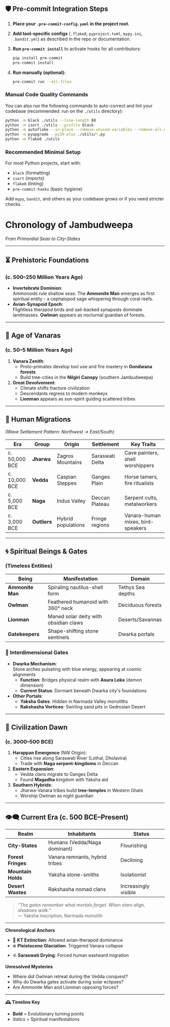 
## 🛡️ Pre-commit Integration Steps

1. **Place your `.pre-commit-config.yaml` in the project root.**
2. **Add tool-specific configs** (`.flake8`, `pyproject.toml`, `mypy.ini`, `.bandit.yml`) as described in the repo or documentation.
3. **Run `pre-commit install`** to activate hooks for all contributors:
   ```bash
   pip install pre-commit
   pre-commit install
   ```

4. **Run manually (optional):**
   ```bash
   pre-commit run --all-files
   ```

### Manual Code Quality Commands
You can also run the following commands to auto-correct and lint your codebase (recommended: run on the `./utils` directory):

```bash
python -m black ./utils --line-length 88
python -m isort ./utils --profile black
python -m autoflake --in-place --remove-unused-variables --remove-all-unused-imports --ignore-init-module-imports ./utils/*.py
python -m pyupgrade --py39-plus ./utils/*.py
python -m flake8 ./utils
```

### Recommended Minimal Setup
For most Python projects, start with:

- `black` (formatting)
- `isort` (imports)
- `flake8` (linting)
- `pre-commit-hooks` (basic hygiene)

Add `mypy`, `bandit`, and others as your codebase grows or if you need stricter checks.

# Chronology of Jambudweepa  
*From Primordial Seas to City-States*  

---

## ⏳ **Prehistoric Foundations**  
### (c. 500–250 Million Years Ago)  
- **Invertebrate Dominion**:  
  Ammonoids rule shallow seas. The **Ammonite Man** emerges as first spiritual entity - a cephalopod sage whispering through coral reefs.  
- **Avian-Synapsid Epoch**:  
  Flightless therapod birds and sail-backed synapsids dominate landmasses. **Owlman** appears as nocturnal guardian of forests.  

---

## 🐒 **Age of Vanaras**  
### (c. 50–5 Million Years Ago)  
1. **Vanara Zenith**:  
   - Proto-primates develop tool use and fire mastery in **Gondwana forests**  
   - Build tree-cities in the **Nilgiri Canopy** (southern Jambudweepa)  
2. **Great Devolvement**:  
   - Climate shifts fracture civilization  
   - Descendants regress to modern monkeys  
   - **Lionman** appears as sun-spirit guiding scattered tribes  

---

## 🚶 **Human Migrations**  
*(Wave Settlement Pattern: Northwest → East/South)*  

| **Era**         | **Group**       | **Origin**          | **Settlement**          | **Key Traits**                  |  
|-----------------|-----------------|---------------------|-------------------------|---------------------------------|  
| c. 50,000 BCE | **Jharwa**      | Zagros Mountains    | Saraswati Delta         | Cave painters, shell worshippers |  
| c. 10,000 BCE | **Vedda**       | Caspian Steppes     | Ganges Plain            | Horse tamers, fire ritualists    |  
| c. 5,000 BCE  | **Naga**        | Indus Valley        | Deccan Plateau          | Serpent cults, metalworkers      |  
| c. 3,000 BCE  | **Outliers**    | Hybrid populations  | Fringe regions          | Vanara-human mixes, bird-speakers |  

---

## 🌀 **Spiritual Beings & Gates**  
### (Timeless Entities)  
| **Being**         | **Manifestation**                     | **Domain**               |  
|-------------------|---------------------------------------|--------------------------|  
| **Ammonite Man**  | Spiraling nautilus-shell form         | Tethys Sea depths        |  
| **Owlman**        | Feathered humanoid with 360° neck     | Deciduous forests        |  
| **Lionman**       | Maned solar deity with obsidian claws | Deserts/Savannas         |  
| **Gatekeepers**   | Shape-shifting stone sentinels        | Dwarka portals           |  

### 🔮 **Interdimensional Gates**  
- **Dwarka Mechanism**:  
  Stone arches pulsating with blue energy, appearing at cosmic alignments  
  - **Function**: Bridges physical realm with **Asura Loka** (demon dimension)  
  - **Current Status**: Dormant beneath Dwarka city's foundations  
- **Other Portals**:  
  - **Yaksha Gates**: Hidden in Narmada Valley monoliths  
  - **Rakshasha Vortices**: Swirling sand pits in Gedrosian Desert  

---

## 🏺 **Civilization Dawn**  
### (c. 3000–500 BCE)  
1. **Harappan Emergence** (NW Origin):  
   - Cities rise along Saraswati River (Lothal, Dholavira)  
   - Trade with **Naga serpent-kingdoms** in Deccan  
2. **Eastern Expansion**:  
   - Vedda clans migrate to Ganges Delta  
   - Found **Magadha** kingdom with Yaksha aid  
3. **Southern Hybrids**:  
   - Jharwa-Vanara tribes build **tree-temples** in Western Ghats  
   - Worship Owlman as night guardian  

---

## 👁️‍🗨️ **Current Era** (c. 500 BCE–Present)  
| **Realm**         | **Inhabitants**                       | **Status**               |  
|-------------------|---------------------------------------|--------------------------|  
| **City-States**   | Humans (Vedda/Naga dominant)          | Flourishing              |  
| **Forest Fringes**| Vanara remnants, hybrid tribes        | Declining                |  
| **Mountain Holds**| Yaksha stone-smiths                   | Isolationist             |  
| **Desert Wastes** | Rakshasha nomad clans                 | Increasingly visible     |  

> *"The gates remember what mortals forget. When stars align, shadows walk."*  
> ― Yaksha inscription, Narmada monolith  

---

**Chronological Anchors**  
- 🌋 **KT Extinction**: Allowed avian-therapod dominance  
- ❄️ **Pleistocene Glaciation**: Triggered Vanara collapse  
- ⛵ **Saraswati Drying**: Forced human eastward migration  

**Unresolved Mysteries**  
- Where did Owlman retreat during the Vedda conquest?  
- Why do Dwarka gates activate during solar eclipses?  
- Are Ammonite Man and Lionman opposing forces?  

---  
**🕰️ Timeline Key**  
- **Bold** = Evolutionary turning points  
- *Italics* = Spiritual manifestations